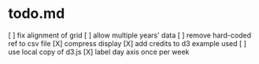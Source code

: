 todo.md
=======

[ ] fix alignment of grid
[ ] allow multiple years' data
[ ] remove hard-coded ref to csv file
[X] compress display
[X] add credits to d3 example used
[ ] use local copy of d3.js
[X] label day axis once per week
